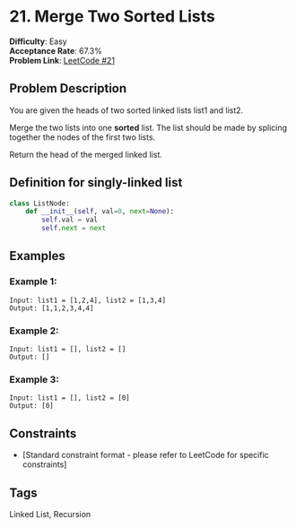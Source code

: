 # 21. Merge Two Sorted Lists

**Difficulty**: Easy  
**Acceptance Rate**: 67.3%  
**Problem Link**: [LeetCode #21](https://leetcode.com/problems/merge-two-sorted-lists/)

## Problem Description

You are given the heads of two sorted linked lists list1 and list2.

Merge the two lists into one **sorted** list. The list should be made by splicing together the nodes of the first two lists.

Return the head of the merged linked list.

## Definition for singly-linked list

```python
class ListNode:
    def __init__(self, val=0, next=None):
        self.val = val
        self.next = next
```

## Examples

### Example 1:
```
Input: list1 = [1,2,4], list2 = [1,3,4]
Output: [1,1,2,3,4,4]
```

### Example 2:
```
Input: list1 = [], list2 = []
Output: []
```

### Example 3:
```
Input: list1 = [], list2 = [0]
Output: [0]
```
## Constraints

- [Standard constraint format - please refer to LeetCode for specific constraints]

## Tags
Linked List, Recursion